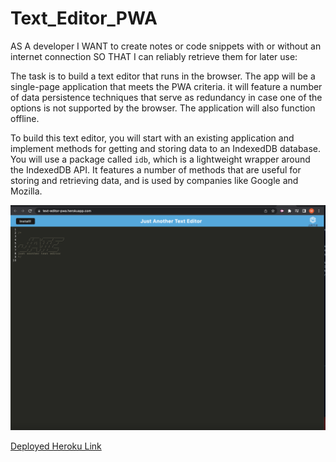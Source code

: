 # Text_Editor_PWA

AS A developer
I WANT to create notes or code snippets with or without an internet connection
SO THAT I can reliably retrieve them for later use:

The task is to build a text editor that runs in the browser. The app will be a single-page application that meets the PWA criteria. it will feature a number of data persistence techniques that serve as redundancy in case one of the options is not supported by the browser. The application will also function offline.

To build this text editor, you will start with an existing application and implement methods for getting and storing data to an IndexedDB database. You will use a package called `idb`, which is a lightweight wrapper around the IndexedDB API. It features a number of methods that are useful for storing and retrieving data, and is used by companies like Google and Mozilla.

![Screenshot of deployed App](./server/Screenshot.png)

[Deployed Heroku Link](https://text-editor-pwa.herokuapp.com/)